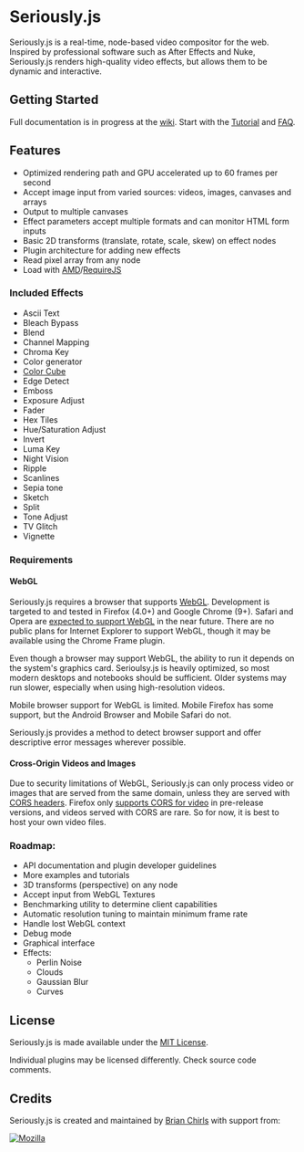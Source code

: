 # Seriously.js

Seriously.js is a real-time, node-based video compositor for the web.
Inspired by professional software such as After Effects and Nuke,
Seriously.js renders high-quality video effects, but allows them to be
dynamic and interactive.

## Getting Started

Full documentation is in progress at the [wiki](https://github.com/brianchirls/Seriously.js/wiki). Start with the
[Tutorial](https://github.com/brianchirls/Seriously.js/wiki/Tutorial) and
[FAQ](https://github.com/brianchirls/Seriously.js/wiki/Frequently-Asked-Questions).

## Features

- Optimized rendering path and GPU accelerated up to 60 frames per second
- Accept image input from varied sources: videos, images, canvases and arrays
- Output to multiple canvases
- Effect parameters accept multiple formats and can monitor HTML form inputs
- Basic 2D transforms (translate, rotate, scale, skew) on effect nodes
- Plugin architecture for adding new effects
- Read pixel array from any node
- Load with [AMD](http://requirejs.org/docs/whyamd.html#amd)/[RequireJS](http://www.requirejs.org/)

### Included Effects
- Ascii Text
- Bleach Bypass
- Blend
- Channel Mapping
- Chroma Key
- Color generator
- [Color Cube](http://www.youtube.com/watch?v=rfQ8rKGTVlg&t=24m30s)
- Edge Detect
- Emboss
- Exposure Adjust
- Fader
- Hex Tiles
- Hue/Saturation Adjust
- Invert
- Luma Key
- Night Vision
- Ripple
- Scanlines
- Sepia tone
- Sketch
- Split
- Tone Adjust
- TV Glitch
- Vignette

### Requirements

#### WebGL

Seriously.js requires a browser that supports [WebGL](http://en.wikipedia.org/wiki/Webgl). 
Development is targeted to and tested in Firefox (4.0+) and Google Chrome (9+). Safari
and Opera are [expected to support WebGL](http://caniuse.com/#search=webgl)
in the near future. There are no public plans for Internet Explorer to
support WebGL, though it may be available using the Chrome Frame plugin.

Even though a browser may support WebGL, the ability to run it depends
on the system's graphics card. Serioulsy.js is heavily optimized, so most
modern desktops and notebooks should be sufficient. Older systems may
run slower, especially when using high-resolution videos.

Mobile browser support for WebGL is limited. Mobile Firefox has some
support, but the Android Browser and Mobile Safari do not.

Seriously.js provides a method to detect browser support and offer
descriptive error messages wherever possible.

#### Cross-Origin Videos and Images

Due to security limitations of WebGL, Seriously.js can only process video
or images that are served from the same domain, unless they are served
with [CORS headers](http://hacks.mozilla.org/2011/11/using-cors-to-load-webgl-textures-from-cross-domain-images/). Firefox only [supports CORS for video](https://bugzilla.mozilla.org/show_bug.cgi?id=682299) in pre-release
versions, and videos served with CORS are rare. So for now, it is best
to host your own video files.

### Roadmap:

- API documentation and plugin developer guidelines
- More examples and tutorials
- 3D transforms (perspective) on any node
- Accept input from WebGL Textures
- Benchmarking utility to determine client capabilities
- Automatic resolution tuning to maintain minimum frame rate
- Handle lost WebGL context
- Debug mode
- Graphical interface
- Effects:
	- Perlin Noise
	- Clouds
	- Gaussian Blur
	- Curves

## License
Seriously.js is made available under the [MIT License](http://www.opensource.org/licenses/mit-license.php).

Individual plugins may be licensed differently. Check source code comments.

## Credits

Seriously.js is created and maintained by [Brian Chirls](http://chirls.com) with support from:

<a href="http://mozillapopcorn.org"><img src="http://seriouslyjs.org/images/mozilla.png" alt="Mozilla"/></a>
